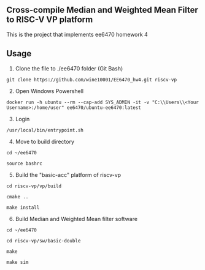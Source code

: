 ## Cross-compile Median and Weighted Mean Filter to RISC-V VP platform

This is the project that implements ee6470 homework 4

## Usage
1. Clone the file to ./ee6470 folder (Git Bash)
```properties
git clone https://github.com/wine10001/EE6470_hw4.git riscv-vp
```
2. Open Windows Powershell
```properties
docker run -h ubuntu --rm --cap-add SYS_ADMIN -it -v "C:\\Users\\<Your Username>:/home/user" ee6470/ubuntu-ee6470:latest
```
3. Login
```properties
/usr/local/bin/entrypoint.sh
```
4. Move to build directory
```properties
cd ~/ee6470
```
```properties
source bashrc
```
5. Build the "basic-acc" platform of riscv-vp
```properties
cd riscv-vp/vp/build
```
```properties
cmake ..
```
```properties
make install
```
6. Build Median and Weighted Mean filter software
```properties
cd ~/ee6470
```
```properties
cd riscv-vp/sw/basic-double
```
```properties
make
```
```properties
make sim
```